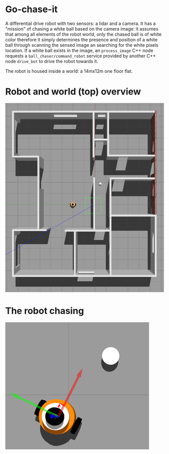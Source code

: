 # Go-chase-it

A differential drive robot with two sensors: a lidar and a camera.
It has a "mission" of chasing a white ball based on the camera image: it assumes that among all elements of the robot world, only the chased ball is of white color therefore it simply determines the presence and position of a white ball through scanning the
sensed image an searching for the white pixels location. If a white ball exists in the image, an `process_image` C++ node requests
a `ball_chaser/command_robot` service provided by another C++ node `drive_bot` to drive the robot towards it.

The robot is housed inside a world: a 14mx12m one floor flat.


# Robot and world (top) overview
![diagram](images/top_view.jpg)

# The robot chasing
![diagram](images/chasing.jpg)


